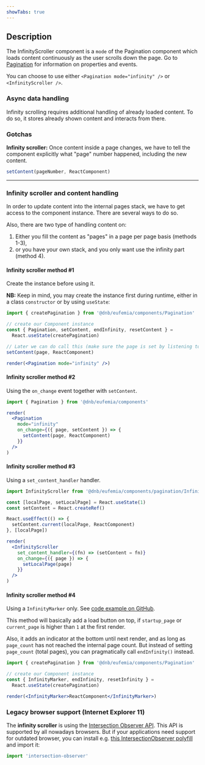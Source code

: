```yaml
---
showTabs: true
---
```


## Description

The InfinityScroller component is a `mode` of the Pagination component which loads content continuously as the user scrolls down the page. Go to [Pagination](/uilib/components/pagination) for information on properties and events.

You can choose to use either `<Pagination mode="infinity" />` or `<InfinityScroller />`.

### Async data handling

Infinity scrolling requires additional handling of already loaded content. To do so, it stores already shown content and interacts from there.

### Gotchas

**Infinity scroller:** Once content inside a page changes, we have to tell the component explicitly what "page" number happened, including the new content.

```jsx
setContent(pageNumber, ReactComponent)
```

---

### Infinity scroller and content handling

In order to update content into the internal pages stack, we have to get access to the component instance. There are several ways to do so.

Also, there are two type of handling content on:

1. Either you fill the content as "pages" in a page per page basis (methods 1-3),
2. or you have your own stack, and you only want use the infinity part (method 4).

#### Infinity scroller method #1

Create the instance before using it.

**NB:** Keep in mind, you may create the instance first during runtime, either in a class `constructor` or by using `useState`:

```jsx
import { createPagination } from '@dnb/eufemia/components/Pagination'

// create our Component instance
const { Pagination, setContent, endInfinity, resetContent } =
  React.useState(createPagination)

// Later we can do call this (make sure the page is set by listening to the events)
setContent(page, ReactComponent)

render(<Pagination mode="infinity" />)
```

#### Infinity scroller method #2

Using the `on_change` event together with `setContent`.

```jsx
import { Pagination } from '@dnb/eufemia/components'

render(
  <Pagination
    mode="infinity"
    on_change={({ page, setContent }) => {
      setContent(page, ReactComponent)
    }}
  />
)
```

#### Infinity scroller method #3

Using a `set_content_handler` handler.

```jsx
import InfinityScroller from '@dnb/eufemia/components/pagination/InfinityScroller'

const [localPage, setLocalPage] = React.useState(1)
const setContent = React.createRef()

React.useEffect(() => {
  setContent.current(localPage, ReactComponent)
}, [localPage])

render(
  <InfinityScroller
    set_content_handler={(fn) => (setContent = fn)}
    on_change={({ page }) => {
      setLocalPage(page)
    }}
  />
)
```

#### Infinity scroller method #4

Using a `InfinityMarker` only. See [code example on GitHub](https://github.com/dnbexperience/eufemia/tree/main/packages/dnb-eufemia/src/components/stories/PaginationTableMarker.stories.js).

This method will basically add a load button on top, if `startup_page` or `current_page` is higher than `1` at the first render.

Also, it adds an indicator at the bottom until next render, and as long as `page_count` has not reached the internal page count. But instead of setting `page_count` (total pages), you can pragmatically call `endInfinity()` instead.

```jsx
import { createPagination } from '@dnb/eufemia/components/Pagination'

// create our Component instance
const { InfinityMarker, endInfinity, resetInfinity } =
  React.useState(createPagination)

render(<InfinityMarker>ReactComponent</InfinityMarker>)
```

### Legacy browser support (Internet Explorer 11)

The **infinity scroller** is using the [Intersection Observer API](https://developer.mozilla.org/en-US/docs/Web/API/Intersection_Observer_API). This API is supported by all nowadays browsers. But if your applications need support for outdated browser, you can install e.g. [this IntersectionObserver polyfill](https://www.npmjs.com/package/intersection-observer) and import it:

```js
import 'intersection-observer'
```
